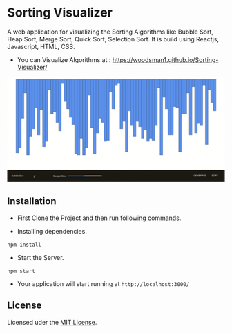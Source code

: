 # Sorting Visualizer
A web application for visualizing the Sorting Algorithms like Bubble Sort, Heap Sort, Merge Sort, Quick Sort, Selection Sort. It is build using Reactjs, Javascript, HTML, CSS.

* You can Visualize Algorithms at : https://woodsman1.github.io/Sorting-Visualizer/

![](/demo.gif)


## Installation

* First Clone the Project and then run following commands.

* Installing dependencies.
```
npm install
```

* Start the Server.
```
npm start
```

* Your application will start running at `http://localhost:3000/`


## License

Licensed uder the [MIT License](LICENSE).